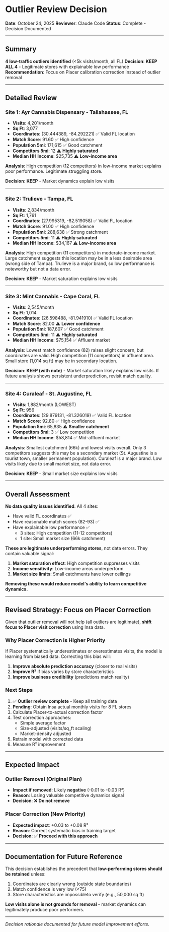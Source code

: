 # Outlier Review Decision

**Date**: October 24, 2025
**Reviewer**: Claude Code
**Status**: Complete - Decision Documented

---

## Summary

**4 low-traffic outliers identified** (<5k visits/month, all FL)
**Decision**: **KEEP ALL 4** - Legitimate stores with explainable low performance
**Recommendation**: Focus on Placer calibration correction instead of outlier removal

---

## Detailed Review

### Site 1: Ayr Cannabis Dispensary - Tallahassee, FL
- **Visits**: 4,201/month
- **Sq Ft**: 3,077
- **Coordinates**: (30.444389, -84.292221) ✅ Valid FL location
- **Match Score**: 91.60 ✅ High confidence
- **Population 5mi**: 171,615 ✅ Good catchment
- **Competitors 5mi**: 12 ⚠️ **Highly saturated**
- **Median HH Income**: $25,735 ⚠️ **Low-income area**

**Analysis**: High competition (12 competitors) in low-income market explains poor performance. Legitimate struggling store.

**Decision**: **KEEP** - Market dynamics explain low visits

---

### Site 2: Trulieve - Tampa, FL
- **Visits**: 2,834/month
- **Sq Ft**: 1,761
- **Coordinates**: (27.995319, -82.519058) ✅ Valid FL location
- **Match Score**: 91.00 ✅ High confidence
- **Population 5mi**: 288,638 ✅ Strong catchment
- **Competitors 5mi**: 11 ⚠️ **Highly saturated**
- **Median HH Income**: $34,167 ⚠️ **Low-income area**

**Analysis**: High competition (11 competitors) in moderate-income market. Large catchment suggests this location may be in a less desirable area (wrong side of Tampa). Trulieve is a major brand, so low performance is noteworthy but not a data error.

**Decision**: **KEEP** - Market saturation explains low visits

---

### Site 3: Mint Cannabis - Cape Coral, FL
- **Visits**: 2,545/month
- **Sq Ft**: 1,014
- **Coordinates**: (26.598488, -81.941910) ✅ Valid FL location
- **Match Score**: 82.00 ⚠️ **Lower confidence**
- **Population 5mi**: 187,607 ✅ Good catchment
- **Competitors 5mi**: 11 ⚠️ **Highly saturated**
- **Median HH Income**: $75,154 ✅ Affluent market

**Analysis**: Lowest match confidence (82) raises slight concern, but coordinates are valid. High competition (11 competitors) in affluent area. Small store (1,014 sq ft) may be in secondary location.

**Decision**: **KEEP (with note)** - Market saturation likely explains low visits. If future analysis shows persistent underprediction, revisit match quality.

---

### Site 4: Curaleaf - St. Augustine, FL
- **Visits**: 1,882/month (LOWEST)
- **Sq Ft**: 956
- **Coordinates**: (29.879131, -81.326019) ✅ Valid FL location
- **Match Score**: 92.80 ✅ High confidence
- **Population 5mi**: 65,835 ⚠️ **Smaller catchment**
- **Competitors 5mi**: 3 ✅ Low competition
- **Median HH Income**: $58,814 ✅ Mid-affluent market

**Analysis**: Smallest catchment (66k) and lowest visits overall. Only 3 competitors suggests this may be a secondary market (St. Augustine is a tourist town, smaller permanent population). Curaleaf is a major brand. Low visits likely due to small market size, not data error.

**Decision**: **KEEP** - Small market size explains low visits

---

## Overall Assessment

**No data quality issues identified**. All 4 sites:
- Have valid FL coordinates ✅
- Have reasonable match scores (82-93) ✅
- Have explainable low performance ✅
  - 3 sites: High competition (11-12 competitors)
  - 1 site: Small market size (66k catchment)

**These are legitimate underperforming stores**, not data errors. They contain valuable signal:
1. **Market saturation effect**: High competition suppresses visits
2. **Income sensitivity**: Low-income areas underperform
3. **Market size limits**: Small catchments have lower ceilings

**Removing these would reduce model's ability to learn competitive dynamics.**

---

## Revised Strategy: Focus on Placer Correction

Given that outlier removal will not help (all outliers are legitimate), **shift focus to Placer visit correction** using Insa data.

### Why Placer Correction is Higher Priority

If Placer systematically underestimates or overestimates visits, the model is learning from biased data. Correcting this bias will:
1. **Improve absolute prediction accuracy** (closer to real visits)
2. **Improve R²** if bias varies by store characteristics
3. **Improve business credibility** (predictions match reality)

### Next Steps

1. ✅ **Outlier review complete** - Keep all training data
2. **Pending**: Obtain Insa actual monthly visits for 8 FL stores
3. Calculate Placer-to-actual correction factor
4. Test correction approaches:
   - Simple average factor
   - Size-adjusted (visits/sq_ft scaling)
   - Market-density adjusted
5. Retrain model with corrected data
6. Measure R² improvement

---

## Expected Impact

### Outlier Removal (Original Plan)
- **Impact if removed**: Likely **negative** (-0.01 to -0.03 R²)
- **Reason**: Losing valuable competitive dynamics signal
- **Decision**: ❌ **Do not remove**

### Placer Correction (New Priority)
- **Expected impact**: +0.03 to +0.08 R²
- **Reason**: Correct systematic bias in training target
- **Decision**: ✅ **Proceed with this approach**

---

## Documentation for Future Reference

This decision establishes the precedent that **low-performing stores should be retained** unless:
1. Coordinates are clearly wrong (outside state boundaries)
2. Match confidence is very low (<75)
3. Store characteristics are impossibleto verify (e.g., 50,000 sq ft)

**Low visits alone is not grounds for removal** - market dynamics can legitimately produce poor performers.

---

*Decision rationale documented for future model improvement efforts.*
